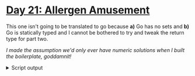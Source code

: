 # [Day 21: Allergen Amusement](https://adventofcode.com/2020/day/21)

This one isn't going to be translated to go because **a)** Go has no sets and **b)** Go is statically typed and I cannot be bothered to try and tweak the return type for part two.

*I made the assumption we'd only ever have numeric solutions when I built the boilerplate, goddamnit!*

<details><summary>Script output</summary>

```
❯ python .\python\
AoC 2020: day 21 - Allergen Amusement
Python 3.8.5

Test cases
1.1 pass
2.1 pass

Answers
Part 1: 2307
Part 2: cljf,frtfg,vvfjj,qmrps,hvnkk,qnvx,cpxmpc,qsjszn
```

</details>